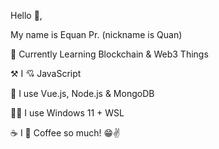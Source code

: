 
Hello 👋, 

My name is Equan Pr. (nickname is Quan)

🎯 Currently Learning Blockchain & Web3 Things

⚒️ I 💘 JavaScript

🍔 I use Vue.js, Node.js & MongoDB

🧑‍💻 I use Windows 11 + WSL

☕ I 💖 Coffee so much! 😁✌️

